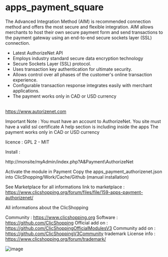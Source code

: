 # apps_payment_square

The Advanced Integration Method (AIM) is recommended connection method and offers the most secure and flexible integration.
AIM allows merchants to host their own secure payment form and send transactions to the payment gateway using an end-to-end secure sockets layer (SSL) connection.

- Latest AuthorizeNet API
- Employs industry standard secure data encryption technology
- Secure Sockets Layer (SSL) protocol.
- Uses transaction key authentication for ultimate security.
- Allows control over all phases of the customer's online transaction experience.
- Configurable transaction response integrates easily with merchant applications.
- The payment works only in CAD or USD currency
<br /><br />

https://www.autorizenet.com

Important Note :
You must have an account to AuthorizeNet.
You site must have a valid ssl certificate
A help section is including inside the apps
The payment works only in CAD or USD currency

licence  : GPL 2 - MIT

Install :

http://monsite/myAdmin/index.php?A&Payment\AuthorizeNet

Activate the module in Payment
Copy the apps_payment_authorizenet.json into ClicShopping/Work/Cache/Github (manual installation)



See Marketplace for all informations
link to marketplace : https://www.clicshopping.org/forum/files/file/159-apps-payment-authorizenet/




 All informations about the ClicShopping

Community : https://www.clicshopping.org
Software : https://github.com/ClicShopping
Official add on : https://github.com/ClicShoppingOfficialModulesV3
Community add on : https://github.com/ClicShoppingV3Community
trademark License info : https://www.clicshopping.org/forum/trademark/

![image](https://github.com/ClicShoppingOfficialModulesV3/AuthorizeNet/blob/master/ModuleInfosJson/image.png)


